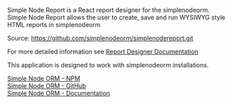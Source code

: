 Simple Node Report is a React report designer for the simplenodeorm. 
Simple Node Report allows the user to create, save and run WYSIWYG style 
HTML reports in simplenodeorm

Source: 
https://github.com/simplenodeorm/simplenodereport.git

For more detailed information see <a href="https://github.com/simplenodeorm/simplenodereport/blob/master/public/docs/rdesigner-full.pdf">Report Designer Documentation</a>

This application is designed to work with simplenodeorm installations.

<a href="https://www.npmjs.com/package/@simplenodeorm/simplenodeorm">Simple Node ORM - NPM</a><br />
<a href="https://github.com/simplenodeorm/simplenodeorm">Simple Node ORM - GitHub</a><br />
<a href="https://github.com/simplenodeorm/simplenodeorm/blob/master/simplenodeorm.pdf">Simple Node ORM - Documentation</a>
